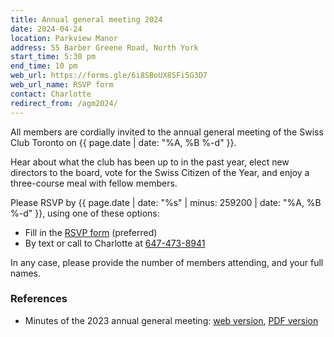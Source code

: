 ```yaml
---
title: Annual general meeting 2024
date: 2024-04-24
location: Parkview Manor
address: 55 Barber Greene Road, North York
start_time: 5:30 pm
end_time: 10 pm
web_url: https://forms.gle/6i8SBoUX8SFi5G3D7
web_url_name: RSVP form
contact: Charlotte
redirect_from: /agm2024/
---
```


All members are cordially invited to the annual general meeting of the Swiss
Club Toronto on {{ page.date | date: "%A, %B %-d" }}.

Hear about what the club has been up to in the past year, elect new directors
to the board, vote for the Swiss Citizen of the Year, and enjoy a three-course
meal with fellow members.

Please RSVP by {{ page.date | date: "%s" | minus: 259200 | date: "%A, %B %-d"
}}, using one of these options:

- Fill in the [RSVP form] (preferred)
- By text or call to Charlotte at [647-473-8941](tel:647-473-8941)

In any case, please provide the number of members attending, and your full
names.

[rsvp form]: <{{ page.web_url }}>

### References

- Minutes of the 2023 annual general meeting: [web version], [PDF version]

[web version]: <{% post_url 2023-05-07-agm-minutes %}>
[pdf version]: <{% link assets/pdf/meetings/2023-04-14-agm-minutes.pdf %}>
